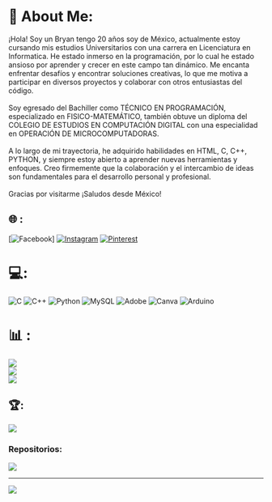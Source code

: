 # 💫 About Me:
¡Hola! Soy un Bryan tengo 20 años soy de México, actualmente estoy cursando mis estudios Universitarios con una carrera en Licenciatura en Informatica. He estado inmerso en la programación, por lo cual he estado ansioso por aprender y crecer en este campo tan dinámico. Me encanta enfrentar desafíos y encontrar soluciones creativas, lo que me motiva a participar en diversos proyectos y colaborar con otros entusiastas del código.<br><br>Soy egresado del Bachiller como TÉCNICO EN PROGRAMACIÓN, especializado en FISICO-MATEMÁTICO, también obtuve un diploma del COLEGIO DE ESTUDIOS EN COMPUTACIÓN DIGITAL con una especialidad en OPERACIÓN DE MICROCOMPUTADORAS.<br><br>A lo largo de mi trayectoria, he adquirido habilidades en HTML, C, C++, PYTHON,  y siempre estoy abierto a aprender nuevas herramientas y enfoques. Creo firmemente que la colaboración y el intercambio de ideas son fundamentales para el desarrollo personal y profesional.<br><br>Gracias por visitarme ¡Saludos desde México!


## 🌐 :
[![Facebook](https://img.shields.io/badge/Facebook-%231877F2.svg?logo=Facebook&logoColor=white)] [![Instagram](https://img.shields.io/badge/Instagram-%23E4405F.svg?logo=Instagram&logoColor=white)](https://instagram.com/ryan_gtap14) [![Pinterest](https://img.shields.io/badge/Pinterest-%23E60023.svg?logo=Pinterest&logoColor=white)](https://pinterest.com/bryangt2004) 

# 💻:
![C](https://img.shields.io/badge/c-%2300599C.svg?style=for-the-badge&logo=c&logoColor=white) ![C++](https://img.shields.io/badge/c++-%2300599C.svg?style=for-the-badge&logo=c%2B%2B&logoColor=white) ![Python](https://img.shields.io/badge/python-3670A0?style=for-the-badge&logo=python&logoColor=ffdd54) ![MySQL](https://img.shields.io/badge/mysql-4479A1.svg?style=for-the-badge&logo=mysql&logoColor=white) ![Adobe](https://img.shields.io/badge/adobe-%23FF0000.svg?style=for-the-badge&logo=adobe&logoColor=white) ![Canva](https://img.shields.io/badge/Canva-%2300C4CC.svg?style=for-the-badge&logo=Canva&logoColor=white) ![Arduino](https://img.shields.io/badge/-Arduino-00979D?style=for-the-badge&logo=Arduino&logoColor=white)
# 📊 :
![](https://github-readme-stats.vercel.app/api?username=Bryan-Gracida-Tapia&theme=dark&hide_border=false&include_all_commits=false&count_private=false)<br/>
![](https://github-readme-streak-stats.herokuapp.com/?user=Bryan-Gracida-Tapia&theme=dark&hide_border=false)<br/>
![](https://github-readme-stats.vercel.app/api/top-langs/?username=Bryan-Gracida-Tapia&theme=dark&hide_border=false&include_all_commits=false&count_private=false&layout=compact)

## 🏆:
![](https://github-profile-trophy.vercel.app/?username=Bryan-Gracida-Tapia&theme=onedark&no-frame=false&no-bg=true&margin-w=4)

### Repositorios:
![](https://github-contributor-stats.vercel.app/api?username=Bryan-Gracida-Tapia&limit=5&theme=dark&combine_all_yearly_contributions=true)

---
[![](https://visitcount.itsvg.in/api?id=Bryan-Gracida-Tapia&icon=0&color=0)](https://visitcount.itsvg.in)

<!-- Proudly created with GPRM ( https://gprm.itsvg.in ) -->
